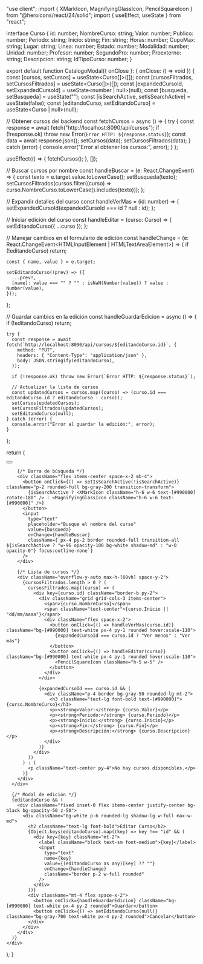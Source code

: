 "use client";
import { XMarkIcon, MagnifyingGlassIcon, PencilSquareIcon } from "@heroicons/react/24/solid";
import { useEffect, useState } from "react";

interface Curso {
  id: number;
  NombreCurso: string;
  Valor: number;
  Publico: number;
  Periodo: string;
  Inicio: string;
  Fin: string;
  Horas: number;
  CupoMax: string;
  Lugar: string;
  Linea: number;
  Estado: number;
  Modalidad: number;
  Unidad: number;
  Profesor: number;
  SegundoPro: number;
  Proexterno: string;
  Descripcion: string;
  IdTipoCurso: number;
}

export default function CatalogoModal({ onClose }: { onClose: () => void }) {
  const [cursos, setCursos] = useState<Curso[]>([]);
  const [cursosFiltrados, setCursosFiltrados] = useState<Curso[]>([]);
  const [expandedCursoId, setExpandedCursoId] = useState<number | null>(null);
  const [busqueda, setBusqueda] = useState("");
  const [isSearchActive, setIsSearchActive] = useState(false);
  const [editandoCurso, setEditandoCurso] = useState<Curso | null>(null);

  // Obtener cursos del backend
  const fetchCursos = async () => {
    try {
      const response = await fetch("http://localhost:8090/api/cursos");
      if (!response.ok) throw new Error(`Error HTTP: ${response.status}`);
      const data = await response.json();
      setCursos(data);
      setCursosFiltrados(data);
    } catch (error) {
      console.error("Error al obtener los cursos:", error);
    }
  };

  useEffect(() => {
    fetchCursos();
  }, []);

  // Buscar cursos por nombre
  const handleBuscar = (e: React.ChangeEvent<HTMLInputElement>) => {
    const texto = e.target.value.toLowerCase();
    setBusqueda(texto);
    setCursosFiltrados(cursos.filter((curso) => curso.NombreCurso.toLowerCase().includes(texto)));
  };

  // Expandir detalles del curso
  const handleVerMas = (id: number) => {
    setExpandedCursoId(expandedCursoId === id ? null : id);
  };

  // Iniciar edición del curso
  const handleEditar = (curso: Curso) => {
    setEditandoCurso({ ...curso });
  };

  // Manejar cambios en el formulario de edición
  const handleChange = (e: React.ChangeEvent<HTMLInputElement | HTMLTextAreaElement>) => {
    if (!editandoCurso) return;

    const { name, value } = e.target;

    setEditandoCurso((prev) => ({
      ...prev!,
      [name]: value === "" ? "" : isNaN(Number(value)) ? value : Number(value),
    }));
  };

  // Guardar cambios en la edición
  const handleGuardarEdicion = async () => {
    if (!editandoCurso) return;

    try {
      const response = await fetch(`http://localhost:8090/api/cursos/${editandoCurso.id}`, {
        method: "PUT",
        headers: { "Content-Type": "application/json" },
        body: JSON.stringify(editandoCurso),
      });

      if (!response.ok) throw new Error(`Error HTTP: ${response.status}`);

      // Actualizar la lista de cursos
      const updatedCursos = cursos.map((curso) => (curso.id === editandoCurso.id ? editandoCurso : curso));
      setCursos(updatedCursos);
      setCursosFiltrados(updatedCursos);
      setEditandoCurso(null);
    } catch (error) {
      console.error("Error al guardar la edición:", error);
    }
  };

  return (
    <div className="fixed inset-0 flex items-center justify-center bg-black bg-opacity-50 z-50">
      <div className="relative bg-white p-6 rounded-lg shadow-lg w-full max-w-2xl max-h-[80vh] overflow-y-auto">
        <button className="absolute top-4 right-4 text-gray-500 hover:text-red-600 transition-transform duration-300 hover:rotate-90" onClick={onClose}>
          <XMarkIcon className="w-6 h-6" />
        </button>

        {/* Barra de búsqueda */}
        <div className="flex items-center space-x-2 mb-4">
          <button onClick={() => setIsSearchActive(!isSearchActive)} className="p-2 rounded-full bg-gray-200 transition-transform">
            {isSearchActive ? <XMarkIcon className="h-6 w-6 text-[#990000] rotate-180" /> : <MagnifyingGlassIcon className="h-6 w-6 text-[#990000]" />}
          </button>
          <input
            type="text"
            placeholder="Busque el nombre del curso"
            value={busqueda}
            onChange={handleBuscar}
            className={`px-4 py-2 border rounded-full transition-all ${isSearchActive ? "w-96 opacity-100 bg-white shadow-md" : "w-0 opacity-0"} focus:outline-none`}
          />
        </div>

        {/* Lista de cursos */}
        <div className="overflow-y-auto max-h-[60vh] space-y-2">
          {cursosFiltrados.length > 0 ? (
            cursosFiltrados.map((curso) => (
              <div key={curso.id} className="border-b py-2">
                <div className="grid grid-cols-3 items-center">
                  <span>{curso.NombreCurso}</span>
                  <span className="text-center">{curso.Inicio || "dd/mm/aaaa"}</span>
                  <div className="flex space-x-2">
                    <button onClick={() => handleVerMas(curso.id)} className="bg-[#990000] text-white px-4 py-1 rounded hover:scale-110">
                      {expandedCursoId === curso.id ? "Ver menos" : "Ver más"}
                    </button>
                    <button onClick={() => handleEditar(curso)} className="bg-[#990000] text-white px-4 py-1 rounded hover:scale-110">
                      <PencilSquareIcon className="h-5 w-5" />
                    </button>
                  </div>
                </div>

                {expandedCursoId === curso.id && (
                  <div className="p-4 border bg-gray-50 rounded-lg mt-2">
                    <h3 className="text-lg font-bold text-[#990000]">{curso.NombreCurso}</h3>
                    <p><strong>Valor:</strong> {curso.Valor}</p>
                    <p><strong>Periodo:</strong> {curso.Periodo}</p>
                    <p><strong>Inicio:</strong> {curso.Inicio}</p>
                    <p><strong>Fin:</strong> {curso.Fin}</p>
                    <p><strong>Descripción:</strong> {curso.Descripcion}</p>
                  </div>
                )}
              </div>
            ))
          ) : (
            <p className="text-center py-4">No hay cursos disponibles.</p>
          )}
        </div>
      </div>

      {/* Modal de edición */}
      {editandoCurso && (
        <div className="fixed inset-0 flex items-center justify-center bg-black bg-opacity-50 z-50">
          <div className="bg-white p-6 rounded-lg shadow-lg w-full max-w-md">
            <h2 className="text-lg font-bold">Editar Curso</h2>
            {Object.keys(editandoCurso).map((key) => key !== "id" && (
              <div key={key} className="mt-2">
                <label className="block text-sm font-medium">{key}</label>
                <input
                  type="text"
                  name={key}
                  value={(editandoCurso as any)[key] ?? ""}
                  onChange={handleChange}
                  className="border p-2 w-full rounded"
                />
              </div>
            ))}
            <div className="mt-4 flex space-x-2">
              <button onClick={handleGuardarEdicion} className="bg-[#990000] text-white px-4 py-2 rounded">Guardar</button>
              <button onClick={() => setEditandoCurso(null)} className="bg-gray-700 text-white px-4 py-2 rounded">Cancelar</button>
            </div>
          </div>
        </div>
      )}
    </div>
  );
}
  